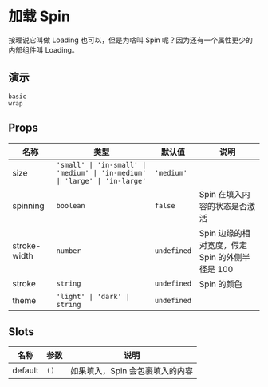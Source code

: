 # 加载 Spin
按理说它叫做 Loading 也可以，但是为啥叫 Spin 呢？因为还有一个属性更少的内部组件叫 Loading。
## 演示
```demo
basic
wrap
```
## Props
|名称|类型|默认值|说明|
|-|-|-|-|
|size|`'small' \| 'in-small' \| 'medium' \| 'in-medium' \| 'large' \| 'in-large'`|`'medium'`||
|spinning|`boolean`|`false`|Spin 在填入内容的状态是否激活|
|stroke-width|`number`|`undefined`|Spin 边缘的相对宽度，假定 Spin 的外侧半径是 100|
|stroke|`string`|`undefined`|Spin 的颜色|
|theme|`'light' \| 'dark' \| string`|`undefined`||

## Slots
|名称|参数|说明|
|-|-|-|
|default|`()`|如果填入，Spin 会包裹填入的内容|